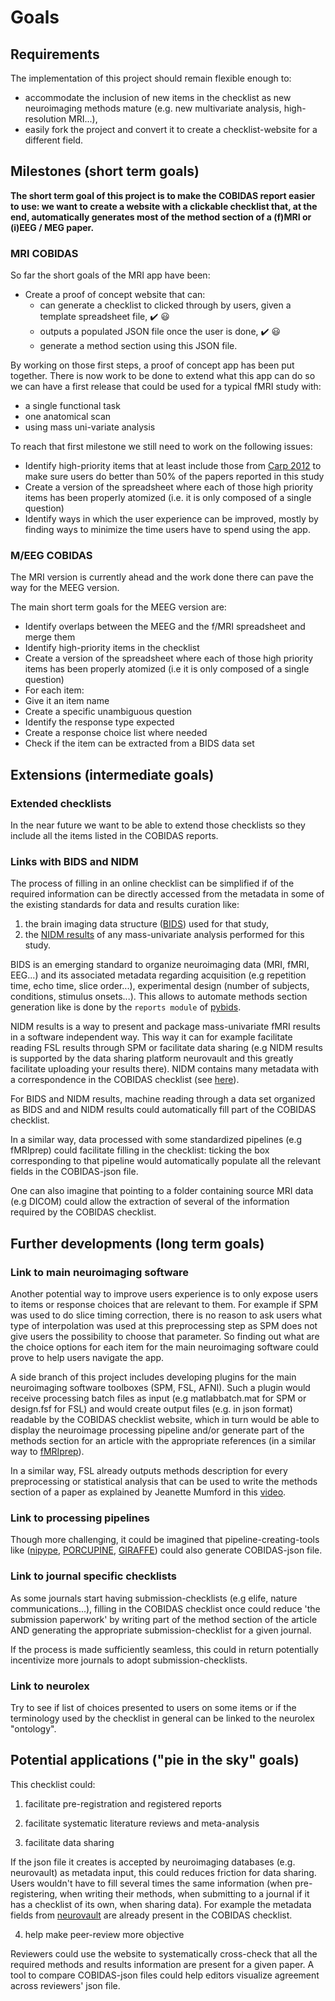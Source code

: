 # Goals


## Requirements

  The implementation of this project should remain flexible enough to:
  - accommodate the inclusion of new items in the checklist as new neuroimaging methods mature (e.g. new multivariate analysis, high-resolution MRI...),
  - easily fork the project and convert it to create a checklist-website for a different field.


## Milestones (short term goals)

**The short term goal of this project is to make the COBIDAS report easier to use: we want to create a website with a clickable checklist that, at the end, automatically generates most of the method section of a (f)MRI or (i)EEG / MEG paper.**

### MRI COBIDAS

So far the short goals of the MRI app have been:

-   Create a proof of concept website that can:
    - can generate a checklist to clicked through by users, given a template spreadsheet file, :heavy_check_mark: :smiley:
    - outputs a populated JSON file once the user is done, :heavy_check_mark: :smiley:
    - generate a method section using this JSON file.

By working on those first steps, a proof of concept app has been put together. There is now work to be done to extend what this app can do so we can have a first release that could be used for a typical fMRI study with:
-   a single functional task
-   one anatomical scan
-   using mass uni-variate analysis

To reach that first milestone we still need to work on the following issues:
-   Identify high-priority items that at least include those from [Carp 2012](https://www.ncbi.nlm.nih.gov/pubmed/22796459) to make sure users do better than 50% of the papers reported in this study
-   Create a version of the spreadsheet where each of those high priority items has been properly atomized (i.e. it is only composed of a single question)
-   Identify ways in which the user experience can be improved, mostly by finding ways to minimize the time users have to spend using the app.

### M/EEG COBIDAS

The MRI version is currently ahead and the work done there can pave the way for the MEEG version.

The main short term goals for the MEEG version are:

-   Identify overlaps between the MEEG and the f/MRI spreadsheet and merge them
-   Identify high-priority items in the checklist
-   Create a version of the spreadsheet where each of those high priority items has been properly atomized (i.e it is only composed of a single question)
-   For each item:
  -  Give it an item name
  -  Create a specific unambiguous question
  -  Identify the response type expected
  -  Create a response choice list where needed
  -  Check if the item can be extracted from a BIDS data set


## Extensions (intermediate goals)

### Extended checklists
In the near future we want to be able to extend those checklists so they include all the items listed in the COBIDAS reports.

### Links with BIDS and NIDM
The process of filling in an online checklist can be simplified if of the required information can be directly accessed from the metadata in some of the existing standards for data and results curation like:
1. the brain imaging data structure ([BIDS](http://bids.neuroimaging.io/)) used for that study,
2. the [NIDM results](http://nidm.nidash.org/specs/nidm-results_130.html) of any mass-univariate analysis performed for this study.

BIDS is an emerging standard to organize neuroimaging data (MRI, fMRI, EEG...) and its associated metadata regarding acquisition (e.g repetition time, echo time, slice order...), experimental design (number of subjects, conditions, stimulus onsets...). This allows to automate methods section generation like is done by the `reports module` of [pybids](https://github.com/bids-standard/pybids/tree/master/bids/reports).

NIDM results is a way to present and package mass-univariate fMRI results in a software independent way. This way it can for example facilitate reading FSL results through SPM or facilitate data sharing (e.g NIDM results is supported by the data sharing platform neurovault and this greatly facilitate uploading your results there). NIDM contains many metadata with a correspondence in the COBIDAS checklist (see [here](https://media.nature.com/original/nature-assets/sdata/2016/sdata2016102/extref/sdata2016102-s1.pdf)).

For BIDS and NIDM results, machine reading through a data set organized as BIDS and and NIDM results could automatically fill part of the COBIDAS checklist.

In a similar way, data processed with some standardized pipelines (e.g fMRIprep) could facilitate filling in the checklist: ticking the box corresponding to that pipeline would automatically populate all the relevant fields in the COBIDAS-json file.

One can also imagine that pointing to a folder containing source MRI data (e.g DICOM) could allow the extraction of several of the information required by the COBIDAS checklist.


## Further developments (long term goals)

### Link to main neuroimaging software

Another potential way to improve users experience is to only expose users to items or response choices that are relevant to them. For example if SPM was used to do slice timing correction, there is no reason to ask users what type of interpolation was used at this preprocessing step as SPM does not give users the possibility to choose that parameter. So finding out what are the choice options for each item for the main neuroimaging software could prove to help users navigate the app.

A side branch of this project includes developing plugins for the main neuroimaging software toolboxes (SPM, FSL, AFNI). Such a plugin would receive processing batch files as input (e.g matlabbatch.mat for SPM or design.fsf for FSL) and would create output files (e.g. in json format) readable by the COBIDAS checklist website, which in turn would be able to display the neuroimage processing pipeline and/or generate part of the methods section for an article with the appropriate references (in a similar way to [fMRIprep](https://fmriprep.readthedocs.io/en/stable/citing.html)).

In a similar way, FSL already outputs methods description for every preprocessing or statistical analysis that can be used to write the methods section of a paper as explained by Jeanette Mumford in this [video](https://www.youtube.com/watch?v=1SOIUVnTglM).

### Link to processing pipelines

Though more challenging, it could be imagined that pipeline-creating-tools like ([nipype](https://nipype.readthedocs.io/en/latest/), [PORCUPINE](https://journals.plos.org/ploscompbiol/article?id=10.1371/journal.pcbi.1006064), [GIRAFFE](https://giraffe.tools/porcupine/TimVanMourik/GiraffePlayground/master)) could also generate COBIDAS-json file.

### Link to journal specific checklists
As some journals start having submission-checklists (e.g elife, nature communications...), filling in the COBIDAS checklist once could reduce 'the submission paperwork' by writing part of the method section of the article AND generating the appropriate submission-checklist for a given journal.

If the process is made sufficiently seamless, this could in return potentially incentivize more journals to adopt submission-checklists.


### Link to neurolex
Try to see if list of choices presented to users on some items or if the terminology used by the checklist in general can be linked to the neurolex "ontology".

## Potential applications ("pie in the sky" goals)

This checklist could:

1. facilitate pre-registration and registered reports

2. facilitate systematic literature reviews and meta-analysis

3. facilitate data sharing

If the json file it creates is accepted by neuroimaging databases (e.g. neurovault) as metadata input, this could reduces friction for data sharing. Users wouldn't have to fill several times the same information (when pre-registering, when writing their methods, when submitting to a journal if it has a checklist of its own, when sharing data). For example the metadata fields from [neurovault](https://github.com/NeuroVault/NeuroVault/blob/master/scripts/metadata_neurovault.csv) are already present in the COBIDAS checklist.

4. help make peer-review more objective

Reviewers could use the website to systematically cross-check that all the required methods and results information are present for a given paper. A tool to compare COBIDAS-json files could help editors visualize agreement across reviewers' json file.
